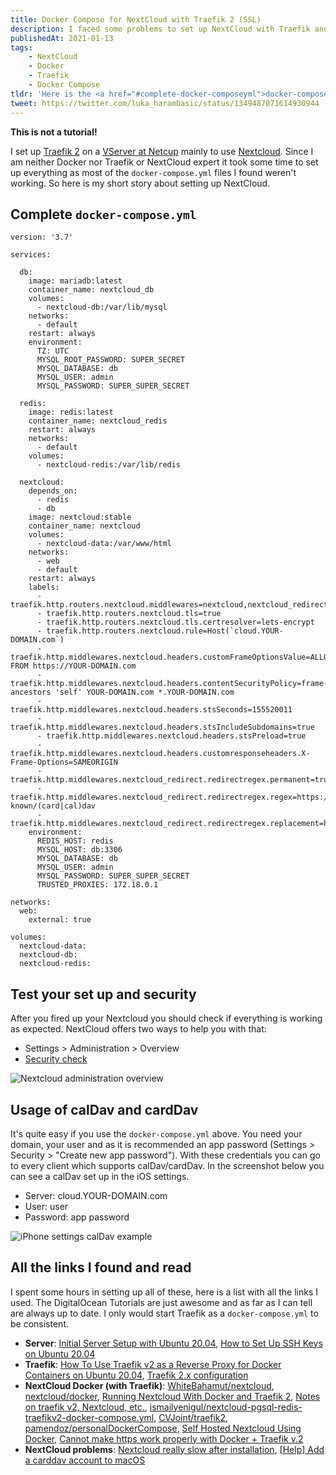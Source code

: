 ```yaml
---
title: Docker Compose for NextCloud with Traefik 2 (SSL)
description: I faced some problems to set up NextCloud with Traefik and that's why I share my docker-compose.yml.
publishedAt: 2021-01-13
tags: 
    - NextCloud
    - Docker
    - Traefik
    - Docker Compose
tldr: 'Here is the <a href="#complete-docker-composeyml">docker-compose.yml</a> you are looking for.'
tweet: https://twitter.com/luka_harambasic/status/1349487071614930944
---
```


__This is not a tutorial!__

I set up [Traefik 2](https://traefik.io/) on a [VServer at Netcup](https://www.netcup.eu/vserver/vps.php#v-server-details) mainly to use [Nextcloud](https://nextcloud.com/). Since I am neither Docker nor Traefik or NextCloud expert it took some time to set up everything as most of the `docker-compose.yml` files I found weren't working. So here is my short story about setting up NextCloud.

## Complete `docker-compose.yml`

```yaml[docker-compose.yml]
version: '3.7'

services:

  db:
    image: mariadb:latest
    container_name: nextcloud_db
    volumes:
      - nextcloud-db:/var/lib/mysql
    networks:
      - default
    restart: always
    environment:
      TZ: UTC
      MYSQL_ROOT_PASSWORD: SUPER_SECRET
      MYSQL_DATABASE: db
      MYSQL_USER: admin
      MYSQL_PASSWORD: SUPER_SUPER_SECRET

  redis:
    image: redis:latest
    container_name: nextcloud_redis
    restart: always
    networks:
      - default
    volumes:
      - nextcloud-redis:/var/lib/redis

  nextcloud:
    depends_on:
      - redis
      - db
    image: nextcloud:stable 
    container_name: nextcloud
    volumes:
      - nextcloud-data:/var/www/html
    networks:
      - web
      - default
    restart: always
    labels:
      - traefik.http.routers.nextcloud.middlewares=nextcloud,nextcloud_redirect
      - traefik.http.routers.nextcloud.tls=true
      - traefik.http.routers.nextcloud.tls.certresolver=lets-encrypt
      - traefik.http.routers.nextcloud.rule=Host(`cloud.YOUR-DOMAIN.com`)
      - traefik.http.middlewares.nextcloud.headers.customFrameOptionsValue=ALLOW-FROM https://YOUR-DOMAIN.com
      - traefik.http.middlewares.nextcloud.headers.contentSecurityPolicy=frame-ancestors 'self' YOUR-DOMAIN.com *.YOUR-DOMAIN.com
      - traefik.http.middlewares.nextcloud.headers.stsSeconds=155520011
      - traefik.http.middlewares.nextcloud.headers.stsIncludeSubdomains=true
      - traefik.http.middlewares.nextcloud.headers.stsPreload=true
      - traefik.http.middlewares.nextcloud.headers.customresponseheaders.X-Frame-Options=SAMEORIGIN
      - traefik.http.middlewares.nextcloud_redirect.redirectregex.permanent=true
      - traefik.http.middlewares.nextcloud_redirect.redirectregex.regex=https://(.*)/.well-known/(card|cal)dav
      - traefik.http.middlewares.nextcloud_redirect.redirectregex.replacement=https://$${1}/remote.php/dav/
    environment:
      REDIS_HOST: redis
      MYSQL_HOST: db:3306
      MYSQL_DATABASE: db
      MYSQL_USER: admin
      MYSQL_PASSWORD: SUPER_SUPER_SECRET
      TRUSTED_PROXIES: 172.18.0.1 

networks:
  web:
    external: true

volumes:
  nextcloud-data:
  nextcloud-db:
  nextcloud-redis:
```

## Test your set up and security

After you fired up your Nextcloud you should check if everything is working as expected. NextCloud offers two ways to help you with that: 

* Settings > Administration > Overview
* [Security check](https://scan.nextcloud.com/)

![Nextcloud administration overview](/posts/docker-compose-for-nextcloud-with-traefik-2-ssh/security_setup_warnings.png)

## Usage of calDav and cardDav

It's quite easy if you use the `docker-compose.yml` above. You need your domain, your user and as it is recommended an app password (Settings > Security > "Create new app password"). With these credentials you can go to every client which supports calDav/cardDav. In the screenshot below you can see a calDav set up in the iOS settings.

* Server: cloud.YOUR-DOMAIN.com
* User: user
* Password: app password

![iPhone settings calDav example](/posts/docker-compose-for-nextcloud-with-traefik-2-ssh/iphone_caldav.png)

## All the links I found and read

I spent some hours in setting up all of these, here is a list with all the links I used. The DigitalOcean Tutorials are just awesome and as far as I can tell are always up to date. I only would start Traefik as a `docker-compose.yml` to be consistent.

* __Server__: [Initial Server Setup with Ubuntu 20.04](https://www.digitalocean.com/community/tutorials/initial-server-setup-with-ubuntu-20-04), [How to Set Up SSH Keys on Ubuntu 20.04](https://www.digitalocean.com/community/tutorials/how-to-set-up-ssh-keys-on-ubuntu-20-04)
* __Traefik__: [How To Use Traefik v2 as a Reverse Proxy for Docker Containers on Ubuntu 20.04](https://www.digitalocean.com/community/tutorials/how-to-use-traefik-v2-as-a-reverse-proxy-for-docker-containers-on-ubuntu-20-04), [Traefik 2.x configuration](https://mwunderling.com/blog/traefik2.html)
* __NextCloud Docker (with Traefik)__: [WhiteBahamut/nextcloud](https://github.com/WhiteBahamut/nextcloud), [nextcloud/docker](https://github.com/nextcloud/docker), [Running Nextcloud With Docker and Traefik 2](https://chriswiegman.com/2020/01/running-nextcloud-with-docker-and-traefik-2/), [Notes on traefik v2, Nextcloud, etc.](https://mattsch.com/2020/01/16/notes-on-traefik-v2-nextcloud-etc/), [ismailyenigul/nextcloud-pgsql-redis-traefikv2-docker-compose.yml](https://gist.github.com/ismailyenigul/f03b4f5f15e5e61ac5b80905c5d2890a), [CVJoint/traefik2](https://github.com/CVJoint/traefik2/blob/master/ymlfiles/nextcloud.yml), [pamendoz/personalDockerCompose](https://github.com/pamendoz/personalDockerCompose/blob/master/docker-compose.yml), [Self Hosted Nextcloud Using Docker](https://florianfranke.dev/posts/2018/10/self-hosted-nextcloud-using-docker/), [Cannot make https work properly with Docker + Traefik v.2](https://help.nextcloud.com/t/cannot-make-https-work-properly-with-docker-traefik-v-2/88541)
* __NextCloud problems__: [Nextcloud really slow after installation](https://help.nextcloud.com/t/nextcloud-really-slow-after-installation/74719/6), [[Help] Add a carddav account to macOS](https://help.nextcloud.com/t/help-add-a-carddav-account-to-macos/37253)

